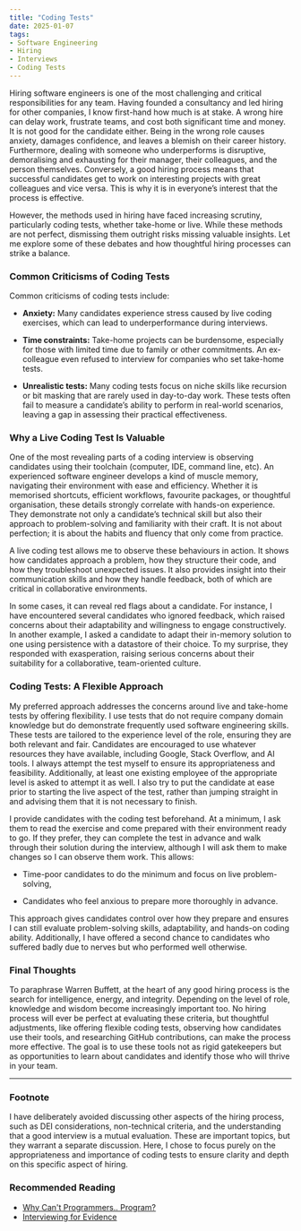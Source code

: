 ```yaml
---
title: "Coding Tests"
date: 2025-01-07
tags:
- Software Engineering
- Hiring
- Interviews
- Coding Tests
---
```


Hiring software engineers is one of the most challenging and critical responsibilities for any team. Having founded a consultancy and led hiring for other companies, I know first-hand how much is at stake. A wrong hire can delay work, frustrate teams, and cost both significant time and money. It is not good for the candidate either. Being in the wrong role causes anxiety, damages confidence, and leaves a blemish on their career history. Furthermore, dealing with someone who underperforms is disruptive, demoralising and exhausting for their manager, their colleagues, and the person themselves. Conversely, a good hiring process means that successful candidates get to work on interesting projects with great colleagues and vice versa. This is why it is in everyone’s interest that the process is effective.

However, the methods used in hiring have faced increasing scrutiny, particularly coding tests, whether take-home or live. While these methods are not perfect, dismissing them outright risks missing valuable insights. Let me explore some of these debates and how thoughtful hiring processes can strike a balance.

### Common Criticisms of Coding Tests

Common criticisms of coding tests include:

- **Anxiety:** Many candidates experience stress caused by live coding exercises, which can lead to underperformance during interviews.

- **Time constraints:** Take-home projects can be burdensome, especially for those with limited time due to family or other commitments. An ex-colleague even refused to interview for companies who set take-home tests.

- **Unrealistic tests:** Many coding tests focus on niche skills like recursion or bit masking that are rarely used in day-to-day work. These tests often fail to measure a candidate’s ability to perform in real-world scenarios, leaving a gap in assessing their practical effectiveness.

### Why a Live Coding Test Is Valuable

One of the most revealing parts of a coding interview is observing candidates using their toolchain (computer, IDE, command line, etc). An experienced software engineer develops a kind of muscle memory, navigating their environment with ease and efficiency. Whether it is memorised shortcuts, efficient workflows, favourite packages, or thoughtful organisation, these details strongly correlate with hands-on experience. They demonstrate not only a candidate’s technical skill but also their approach to problem-solving and familiarity with their craft. It is not about perfection; it is about the habits and fluency that only come from practice.

A live coding test allows me to observe these behaviours in action. It shows how candidates approach a problem, how they structure their code, and how they troubleshoot unexpected issues. It also provides insight into their communication skills and how they handle feedback, both of which are critical in collaborative environments.

In some cases, it can reveal red flags about a candidate. For instance, I have encountered several candidates who ignored feedback, which raised concerns about their adaptability and willingness to engage constructively. In another example, I asked a candidate to adapt their in-memory solution to one using persistence with a datastore of their choice. To my surprise, they responded with exasperation, raising serious concerns about their suitability for a collaborative, team-oriented culture.

### Coding Tests: A Flexible Approach

My preferred approach addresses the concerns around live and take-home tests by offering flexibility. I use tests that do not require company domain knowledge but do demonstrate frequently used software engineering skills. These tests are tailored to the experience level of the role, ensuring they are both relevant and fair. Candidates are encouraged to use whatever resources they have available, including Google, Stack Overflow, and AI tools. I always attempt the test myself to ensure its appropriateness and feasibility. Additionally, at least one existing employee of the appropriate level is asked to attempt it as well. I also try to put the candidate at ease prior to starting the live aspect of the test, rather than jumping straight in and advising them that it is not necessary to finish.

I provide candidates with the coding test beforehand. At a minimum, I ask them to read the exercise and come prepared with their environment ready to go. If they prefer, they can complete the test in advance and walk through their solution during the interview, although I will ask them to make changes so I can observe them work. This allows:

- Time-poor candidates to do the minimum and focus on live problem-solving,

- Candidates who feel anxious to prepare more thoroughly in advance.

This approach gives candidates control over how they prepare and ensures I can still evaluate problem-solving skills, adaptability, and hands-on coding ability. Additionally, I have offered a second chance to candidates who suffered badly due to nerves but who performed well otherwise.

### Final Thoughts

To paraphrase Warren Buffett, at the heart of any good hiring process is the search for intelligence, energy, and integrity. Depending on the level of role, knowledge and wisdom become increasingly important too. No hiring process will ever be perfect at evaluating these criteria, but thoughtful adjustments, like offering flexible coding tests, observing how candidates use their tools, and researching GitHub contributions, can make the process more effective. The goal is to use these tools not as rigid gatekeepers but as opportunities to learn about candidates and identify those who will thrive in your team.

---

### Footnote

I have deliberately avoided discussing other aspects of the hiring process, such as DEI considerations, non-technical criteria, and the understanding that a good interview is a mutual evaluation. These are important topics, but they warrant a separate discussion. Here, I chose to focus purely on the appropriateness and importance of coding tests to ensure clarity and depth on this specific aspect of hiring.

### Recommended Reading
- [Why Can't Programmers.. Program?](https://blog.codinghorror.com/why-cant-programmers-program/)
- [Interviewing for Evidence](https://dannorth.net/interviewing-for-evidence/)
